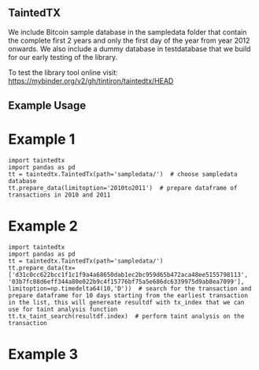 ## TaintedTX

We include Bitcoin sample database in the sampledata folder that contain the complete first 2 years and only the first day of the year from year 2012 onwards. We also include a dummy database in testdatabase that we build for our early testing of the library. 

To test the library tool online visit: https://mybinder.org/v2/gh/tintiron/taintedtx/HEAD

## Example Usage 
# Example 1
```
import taintedtx
import pandas as pd
tt = taintedtx.TaintedTx(path='sampledata/')  # choose sampledata database
tt.prepare_data(limitoption='2010to2011')  # prepare dataframe of transactions in 2010 and 2011
```

# Example 2
```
import taintedtx
import pandas as pd
tt = taintedtx.TaintedTx(path='sampledata/')
tt.prepare_data(tx=['d31c0cc622bcc1f1c1f9a4a68650dab1ec2bc959d65b472aca48ee5155798113', '03b7fc88d6eff344a80e022b9c4f15776bf75a5e686dc6339975d9ab8ea7099'], limitoption=np.timedelta64(10,'D'))  # search for the transaction and prepare dataframe for 10 days starting from the earliest transaction in the list, this will genereate resultdf with tx_index that we can use for taint analysis function
tt.tx_taint_search(resultdf.index)  # perform taint analysis on the transaction
```

# Example 3
